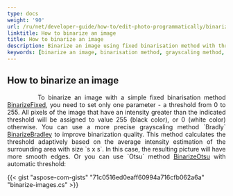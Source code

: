 ```yaml
---
type: docs
weight: '90'
url: /ru/net/developer-guide/how-to/edit-photo-programmatically/binarize-image
linktitle: How to binarize an image
title: How to binarize an image
description: Binarize an image using fixed binarisation method with threshold, method Bradly and Otsu method.
keywords: [binarize an image, binarisation method, grayscaling method, method Bradly, Otsu method]
---
```


## How to binarize an image

<p align='justify'>
&nbsp;&nbsp;&nbsp;&nbsp;&nbsp;&nbsp;&nbsp;&nbsp;
To binarize an image with a simple fixed binarisation method <a href="https://reference.aspose.com/imaging/ru/net/aspose.imaging/rasterimage/binarizefixed/">BinarizeFixed</a>, you need to set only one parameter - a threshold from 0 to 255. All pixels of the image that have an intensity greater than the indicated threshold will be assigned to value 255 (black color), or 0 (white color) otherwise. You can use a more precise grayscaling method `Bradly` <a href="https://reference.aspose.com/imaging/ru/net/aspose.imaging/rasterimage/binarizebradley/">BinarizeBradley</a> to improve binarization quality. This method calculates the threshold adaptively based on the average intensity estimation of the surrounding area with size `s x s`. In this case, the resulting picture will have more smooth edges. Or you can use `Otsu` method <a href="https://reference.aspose.com/imaging/ru/net/aspose.imaging/rasterimage/binarizeotsu/">BinarizeOtsu</a> with automatic threshold:
</p>

{{< gist "aspose-com-gists" "71c0516ed0eaff60994a716cfb062a6a" "binarize-images.cs" >}}
